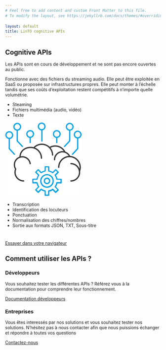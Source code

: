 ```yaml
---
# Feel free to add content and custom Front Matter to this file.
# To modify the layout, see https://jekyllrb.com/docs/themes/#overriding-theme-defaults

layout: default
title: LinTO cognitive APIs
---
```

<div id="body" class="flex col">
  <section>
    <div class="container">
      <h1 class="big-title centered blue">Cognitive APIs</h1>
      <div class="disclaimer flex row justify-center">
        Les APIs sont en cours de développement et ne sont pas encore ouvertes au public.
      </div>
      <p>Fonctionne avec des fichiers du streaming audio. Elle peut être exploitée en SaaS ou proposée sur infrastructures propres. Elle peut monter à l’échelle tandis que ses coûts d’exploitation restent compétitifs à n’importe quelle volumétrie. </p>
      <div class="flex row justify-center">
        <div class="flex col flex2 justify-center align-center">
          <div class="apis-schema-item ">
            <ul>
              <li>Steaming</li>
              <li>Fichiers multimédia (audio, vidéo)</li>
              <li>Texte</li>
            </ul>
          </div>
        </div>
        <div class="flex col flex1 justify-center align-center">
          <img src="/assets/img/api-intellience.svg" alt="APIs intelligentes" class="apis-schema-img"/>
        </div>
        <div class="flex col flex2 justify-center align-center">
          <div class="apis-schema-item">
            <ul>
              <li>Transcription</li>
              <li>Identification des locuteurs</li>
              <li>Ponctuation</li>
              <li>Normalisation des chiffres/nombres</li>
              <li>Sortie aux formats JSON, TXT, Sous-titre</li>
            </ul>
          </div>
        </div>
      </div>
      <div class="flex row align-center justify-center " style="margin-top: 40px;">
        <a href="/demo/demo/cognitive-apis.html" class="btn-cta blue">Essayer dans votre navigateur</a>
      </div>
    </div>
  </section>
  <section>
    <div class="container">
      <h2 class="big-title centered">Comment <strong class="blue">utiliser</strong> les APIs ?</h2>
      <div class="flex row">
        <div class="flex col flex2 padding-20">
          <h3 class="blue">Développeurs</h3>
          <p class="thin">Vous souhaitez tester les différentes APIs ? Référez vous à la documentation pour comprendre leur fonctionnement.</p>
        </div>
        <div class="flex row align-center justify-center padding-20">
          <a href="#" class="btn-cta blue">Documentation développeurs</a>
        </div>
      </div>
      <div class="flex row">
        <div class="flex col flex2 padding-20">
          <h3 class="blue">Entreprises</h3>
          <p class="thin">Vous êtes interessés par nos solutions et vous souhaitez tester nos solutions.
            N’hésitez pas à nous contacter afin que nous puissions échanger et répondre à toutes vos questions</p>
        </div>
        <div class="flex row align-center justify-center padding-20">
          <a href="/contact" class="btn-cta dark">Contactez-nous</a>
        </div>
      </div>
    </div>
  </section>
</div>